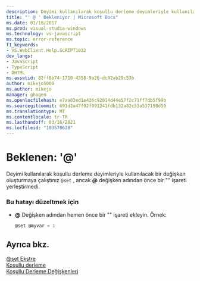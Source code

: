 ```yaml
---
description: Deyimi kullanılarak koşullu derleme deyimleriyle kullanılacak bir değişken oluşturmaya çalıştınız @set , ancak değişken adından önce @ işareti yerleştirmedi.
title: "' @ ' Bekleniyor | Microsoft Docs"
ms.date: 01/18/2017
ms.prod: visual-studio-windows
ms.technology: vs-javascript
ms.topic: error-reference
f1_keywords:
- VS.WebClient.Help.SCRIPT1032
dev_langs:
- JavaScript
- TypeScript
- DHTML
ms.assetid: 82ff8b74-1710-4358-9a26-dc92ab29c53b
author: mikejo5000
ms.author: mikejo
manager: ghogen
ms.openlocfilehash: e7aa02ed1e436c92014d44e57f2c71ff7db5f99b
ms.sourcegitcommit: 691d2a47f92f991241fdb132a82c53a537198d50
ms.translationtype: MT
ms.contentlocale: tr-TR
ms.lasthandoff: 03/16/2021
ms.locfileid: "103570628"
---
```

# <a name="expected-"></a>Beklenen: '\@'
Deyimi kullanılarak koşullu derleme deyimleriyle kullanılacak bir değişken oluşturmaya çalıştınız `@set` , ancak **@** değişken adından önce bir "" işareti yerleştirmedi.  
  
### <a name="to-correct-this-error"></a>Bu hatayı düzeltmek için  
  
- **@** Değişken adından hemen önce bir "" işareti ekleyin. Örnek:  
  
    ```JavaScript  
    @set @myvar = 1  
    ```  
  
## <a name="see-also"></a>Ayrıca bkz.  
 [@set Ekstre](https://developer.mozilla.org/docs/Archive/Web/JavaScript/Microsoft_Extensions/at-set)   
 [Koşullu derleme](/previous-versions/windows/internet-explorer/ie-developer/scripting-articles/121hztk3(v=vs.84))   
 [Koşullu Derleme Değişkenleri](/previous-versions/windows/internet-explorer/ie-developer/scripting-articles/s59bkzce(v=vs.84))
